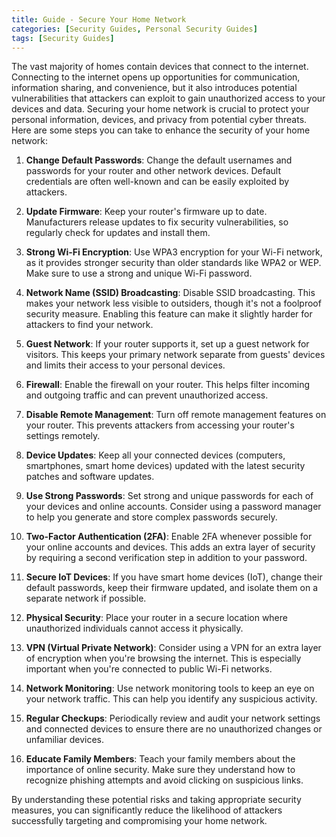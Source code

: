 ```yaml
---
title: Guide - Secure Your Home Network
categories: [Security Guides, Personal Security Guides] 
tags: [Security Guides]
---
```


The vast majority of homes contain devices that connect to the internet. Connecting to the internet opens up opportunities for communication, information sharing, and convenience, but it also introduces potential vulnerabilities that attackers can exploit to gain unauthorized access to your devices and data. Securing your home network is crucial to protect your personal information, devices, and privacy from potential cyber threats. Here are some steps you can take to enhance the security of your home network:

1. __Change Default Passwords__:
   Change the default usernames and passwords for your router and other network devices. Default credentials are often well-known and can be easily exploited by attackers.

2. __Update Firmware__:
   Keep your router's firmware up to date. Manufacturers release updates to fix security vulnerabilities, so regularly check for updates and install them.

3. __Strong Wi-Fi Encryption__:
Use WPA3 encryption for your Wi-Fi network, as it provides stronger security than older standards like WPA2 or WEP. Make sure to use a strong and unique Wi-Fi password.

4. __Network Name (SSID) Broadcasting__:
   Disable SSID broadcasting. This makes your network less visible to outsiders, though it's not a foolproof security measure. Enabling this feature can make it slightly harder for attackers to find your network.

5. __Guest Network__:
   If your router supports it, set up a guest network for visitors. This keeps your primary network separate from guests' devices and limits their access to your personal devices.

6. __Firewall__:
   Enable the firewall on your router. This helps filter incoming and outgoing traffic and can prevent unauthorized access.

7. __Disable Remote Management__:
   Turn off remote management features on your router. This prevents attackers from accessing your router's settings remotely.

8. __Device Updates__:
   Keep all your connected devices (computers, smartphones, smart home devices) updated with the latest security patches and software updates.

9. __Use Strong Passwords__:
    Set strong and unique passwords for each of your devices and online accounts. Consider using a password manager to help you generate and store complex passwords securely.

10. __Two-Factor Authentication (2FA)__:
    Enable 2FA whenever possible for your online accounts and devices. This adds an extra layer of security by requiring a second verification step in addition to your password.

11. __Secure IoT Devices__:
    If you have smart home devices (IoT), change their default passwords, keep their firmware updated, and isolate them on a separate network if possible.

12. __Physical Security__:
    Place your router in a secure location where unauthorized individuals cannot access it physically.

13. __VPN (Virtual Private Network)__:
    Consider using a VPN for an extra layer of encryption when you're browsing the internet. This is especially important when you're connected to public Wi-Fi networks.

14. __Network Monitoring__:
    Use network monitoring tools to keep an eye on your network traffic. This can help you identify any suspicious activity.

15. __Regular Checkups__:
    Periodically review and audit your network settings and connected devices to ensure there are no unauthorized changes or unfamiliar devices.

16. __Educate Family Members__:
    Teach your family members about the importance of online security. Make sure they understand how to recognize phishing attempts and avoid clicking on suspicious links.

By understanding these potential risks and taking appropriate security measures, you can significantly reduce the likelihood of attackers successfully targeting and compromising your home network.
